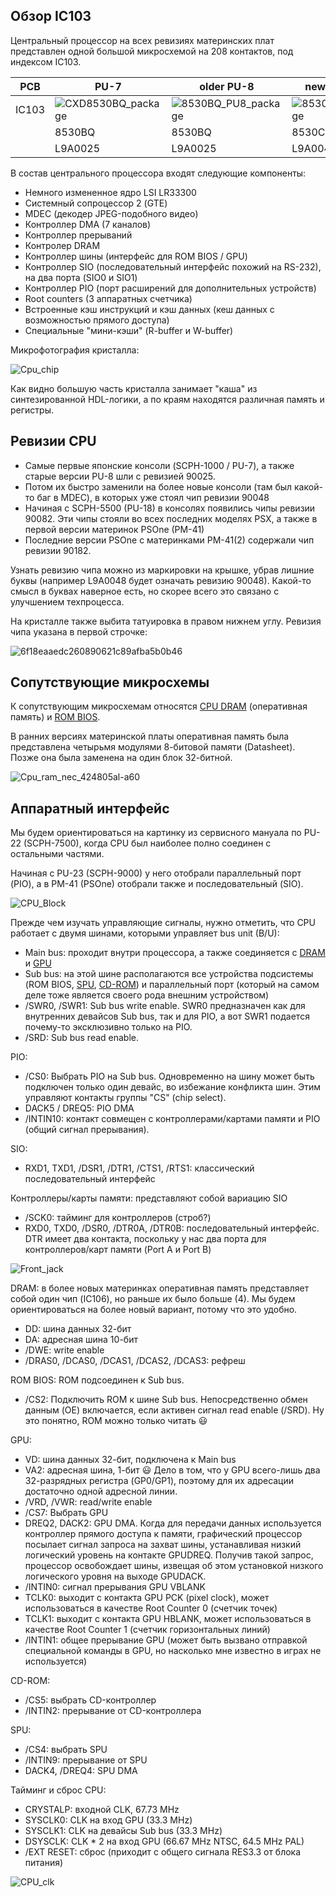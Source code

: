 ## Обзор IC103

Центральный процессор на всех ревизиях материнских плат представлен одной большой микросхемой на 208 контактов, под индексом IC103.

|PCB|PU-7|older PU-8|newer PU-8|PU-18|PU-20|PU-22|PU-23|PM-41|PM-41(2)|
|---|---|---|---|---|---|---|---|---|---|
|IC103|![CXD8530BQ_package](/wiki/imgstore/CXD8530BQ_package.jpg)|![8530BQ_PU8_package](/wiki/imgstore/8530BQ_PU8_package.jpg)|![8530CQ_package](/wiki/imgstore/8530CQ_package.jpg)|![CXD8606AQ_package](/wiki/imgstore/CXD8606AQ_package.jpg)|![CXD8606BQ_package](/wiki/imgstore/CXD8606BQ_package.jpg)|![8606BQ_PU22_package](/wiki/imgstore/8606BQ_PU22_package.jpg)|![8606BQ_PU23_package](/wiki/imgstore/8606BQ_PU23_package.jpg)|![8606BQ_PM41_package](/wiki/imgstore/8606BQ_PM41_package.jpg)|![CXD8606CQ_package](/wiki/imgstore/CXD8606CQ_package.jpg)|
||8530BQ|8530BQ|8530CQ|8606AQ|8606BQ|8606BQ|8606BQ|8606BQ|8606CQ|
||L9A0025|L9A0025|L9A0048|L9A0082|L9B0082|L9B0082|L9B0082|L9B0082|L9A0182|

В состав центрального процессора входят следующие компоненты:

- Немного измененное ядро LSI LR33300
- Cистемный сопроцессор 2 (GTE)
- MDEC (декодер JPEG-подобного видео)
- Контроллер DMA (7 каналов)
- Контроллер прерываний
- Контролер DRAM
- Контроллер шины (интерфейс для ROM BIOS / GPU)
- Контроллер SIO (последовательный интерфейс похожий на RS-232), на два порта (SIO0 и SIO1)
- Контроллер PIO (порт расширений для дополнительных устройств)
- Root counters (3 аппаратных счетчика)
- Встроенные кэш инструкций и кэш данных (кеш данных с возможностью прямого доступа)
- Специальные "мини-кэши" (R-buffer и W-buffer)

Микрофотография кристалла:

![Cpu_chip](/wiki/imgstore/Cpu_chip.jpg)

Как видно большую часть кристалла занимает "каша" из синтезированной HDL-логики, а по краям находятся различная память и регистры.

## Ревизии CPU

- Самые первые японские консоли (SCPH-1000 / PU-7), а также старые версии PU-8 шли с ревизией 90025.
- Потом их быстро заменили на более новые консоли (там был какой-то баг в MDEC), в которых уже стоял чип ревизии 90048
- Начиная с SCPH-5500 (PU-18) в консолях появились чипы ревизии 90082. Эти чипы стояли во всех последних моделях PSX, а также в первой версии материнок PSOne (PM-41)
- Последние версии PSOne с материнками PM-41(2) содержали чип ревизии 90182.

Узнать ревизию чипа можно из маркировки на крышке, убрав лишние буквы (например L9A0048 будет означать ревизию 90048). Какой-то смысл в буквах наверное есть, но скорее всего это связано с улучшением техпроцесса.

На кристалле также выбита татуировка в правом нижнем углу. Ревизия чипа указана в первой строчке:

![6f18eaaedc260890621c89afba5b0b46](/wiki/imgstore/6f18eaaedc260890621c89afba5b0b46.jpg)

## Сопутствующие микросхемы

К сопутствующим микросхемам относятся [CPU DRAM](dram.md) (оперативная память) и [ROM BIOS](bios.md).

В ранних версиях материнской платы оперативная память была представлена четырьмя модулями 8-битовой памяти (Datasheet). Позже она была заменена на один блок 32-битной.

![Cpu_ram_nec_424805al-a60](/wiki/imgstore/Cpu_ram_nec_424805al-a60.jpg)

## Аппаратный интерфейс

Мы будем ориентироваться на картинку из сервисного мануала по PU-22 (SCPH-7500), когда CPU был наиболее полно соединен с остальными частями.

Начиная с PU-23 (SCPH-9000) у него отобрали параллельный порт (PIO), а в PM-41 (PSOne) отобрали также и последовательный (SIO).

![CPU_Block](/wiki/imgstore/CPU_Block.jpg)

Прежде чем изучать управляющие сигналы, нужно отметить, что CPU работает с двумя шинами, которыми управляет bus unit (B/U):
- Main bus: проходит внутри процессора, а также соединяется с [DRAM](dram.md) и [GPU](gpu.md)
- Sub bus: на этой шине располагаются все устройства подсистемы (ROM BIOS, [SPU](spu.md), [CD-ROM](cd.md)) и параллельный порт (который на самом деле тоже является своего рода внешним устройством)
- /SWR0, /SWR1: Sub bus write enable. SWR0 предназначен как для внутренних девайсов Sub bus, так и для PIO, а вот SWR1 подается почему-то эксклюзивно только на PIO.
- /SRD: Sub bus read enable.

PIO:
- /CS0: Выбрать PIO на Sub bus. Одновременно на шину может быть подключен только один девайс, во избежание конфликта шин. Этим управляют контакты группы "CS" (chip select).
- DACK5 / DREQ5: PIO DMA
- /INTIN10: контакт совмещен с контроллерами/картами памяти и PIO (общий сигнал прерывания).

SIO:
- RXD1, TXD1, /DSR1, /DTR1, /CTS1, /RTS1: классический последовательный интерфейс

Контроллеры/карты памяти: представляют собой вариацию SIO
- /SCK0: тайминг для контроллеров (строб?)
- RXD0, TXD0, /DSR0, /DTR0A, /DTR0B: последовательный интерфейс. DTR имеет два контакта, поскольку у нас два порта для контроллеров/карт памяти (Port A и Port B)

![Front_jack](/wiki/imgstore/Front_jack.jpg)

DRAM: в более новых материнках оперативная память представляет собой один чип (IC106), но раньше их было больше (4). Мы будем ориентироваться на более новый вариант, потому что это удобно.
- DD: шина данных 32-бит
- DA: адресная шина 10-бит
- /DWE: write enable
- /DRAS0, /DCAS0, /DCAS1, /DCAS2, /DCAS3: рефреш

ROM BIOS: ROM подсоединен к Sub bus.
- /CS2: Подключить ROM к шине Sub bus. Непосредственно обмен данным (OE) включается, если активен сигнал read enable (/SRD). Ну это понятно, ROM можно только читать :smiley:

GPU:
- VD: шина данных 32-бит, подключена к Main bus
- VA2: адресная шина, 1-бит :smiley: Дело в том, что у GPU всего-лишь два 32-разрядных регистра (GP0/GP1), поэтому для их адресации достаточно одной адресной линии.
- /VRD, /VWR: read/write enable
- /CS7: Выбрать GPU
- DREQ2, DACK2: GPU DMA. Когда для передачи данных используется контроллер прямого доступа к памяти, графический 
процессор посылает сигнал запроса на захват шины, устанавливая низкий логический уровень на контакте GPUDREQ. Получив такой запрос, процессор освобождает шины, извещая об этом установкой низкого логического уровня на выходе GPUDACK.
- /INTIN0: сигнал прерывания GPU VBLANK
- TCLK0: выходит с контакта GPU PCK (pixel clock), может использоваться в качестве Root Counter 0 (счетчик точек)
- TCLK1: выходит с контакта GPU HBLANK, может использоваться в качестве Root Counter 1 (счетчик горизонтальных линий)
- /INTIN1: общее прерывание GPU (может быть вызвано отправкой специальной команды в GPU, но насколько мне известно в играх не используется)

CD-ROM: 
- /CS5: выбрать CD-контроллер
- /INTIN2: прерывание от CD-контроллера

SPU:
- /CS4: выбрать SPU
- /INTIN9: прерывание от SPU
- DACK4, /DREQ4: SPU DMA

Тайминг и сброс CPU:
- CRYSTALP: входной CLK, 67.73 MHz
- SYSCLK0: CLK на вход GPU (33.3 MHz)
- SYSCLK1: CLK на девайсы Sub bus (33.3 MHz)
- DSYSCLK: CLK * 2 на вход GPU (66.67 MHz NTSC, 64.5 MHz PAL)
- /EXT RESET: сброс (приходит с общего сигнала RES3.3 от блока питания)

![CPU_clk](/wiki/imgstore/CPU_clk.jpg)
